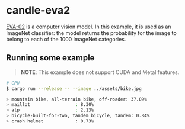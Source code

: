 # candle-eva2

[EVA-02](https://arxiv.org/abs/2303.11331) is a computer vision model.
In this example, it is used as an ImageNet classifier: the model returns the
probability for the image to belong to each of the 1000 ImageNet categories.

## Running some example

> **NOTE**: This example does not support CUDA and Metal features.

```bash
# CPU
$ cargo run --release -- --image ../assets/bike.jpg

> mountain bike, all-terrain bike, off-roader: 37.09%
> maillot                 : 8.30%
> alp                     : 2.13%
> bicycle-built-for-two, tandem bicycle, tandem: 0.84%
> crash helmet            : 0.73%
```